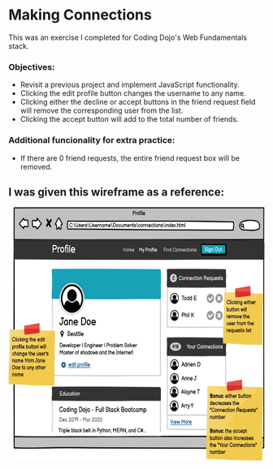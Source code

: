 # Making Connections
This was an exercise I completed for Coding Dojo's Web Fundamentals stack.
### Objectives:
* Revisit a previous project and implement JavaScript functionality.
* Clicking the edit profile button changes the username to any name.
* Clicking either the decline or accept buttons in the friend request field will remove the corresponding user from the list.
* Clicking the accept button will add to the total number of friends.
### Additional funcionality for extra practice:
* If there are 0 friend requests, the entire friend request box will be removed.
## I was given this wireframe as a reference:
<img src='./img/ref.png' height='500'>